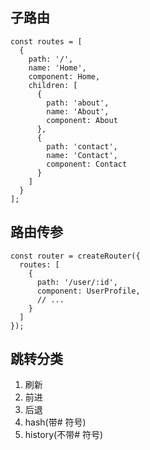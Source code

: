 ## 子路由
```
const routes = [
  {
    path: '/',
    name: 'Home',
    component: Home,
    children: [
      {
        path: 'about',
        name: 'About',
        component: About
      },
      {
        path: 'contact',
        name: 'Contact',
        component: Contact
      }
    ]
  }
];
```

## 路由传参

```
const router = createRouter({
  routes: [
    {
      path: '/user/:id',
      component: UserProfile,
      // ...
    }
  ]
});

```

## 跳转分类
1. 刷新
2. 前进
3. 后退
4. hash(带# 符号)
5. history(不带# 符号)